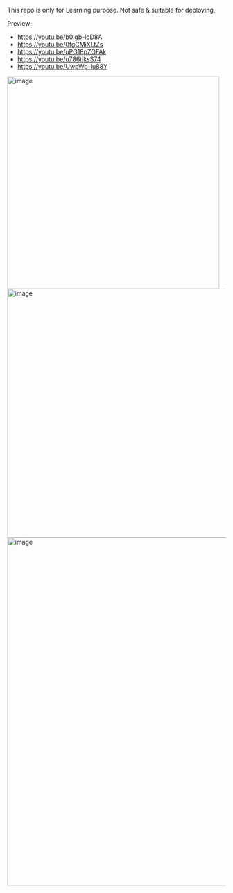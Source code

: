 This repo is only for Learning purpose.
Not safe & suitable for deploying.

Preview: 
- https://youtu.be/b0lgb-loD8A
- https://youtu.be/0fgCMiXLtZs
- https://youtu.be/uPG18pZOFAk
- https://youtu.be/u786tjksS74
- https://youtu.be/UwpWp-Iu88Y

<img width="489" alt="image" src="https://github.com/user-attachments/assets/b48fec12-f256-4483-911c-e03565646ad8" />
<img width="572" alt="image" src="https://github.com/user-attachments/assets/aedc0e2b-e203-4911-bc8c-d8b2d8f6e6c7" />
<img width="801" alt="image" src="https://github.com/user-attachments/assets/64051271-7ca4-4d3d-bbe5-33264a82494c" />





